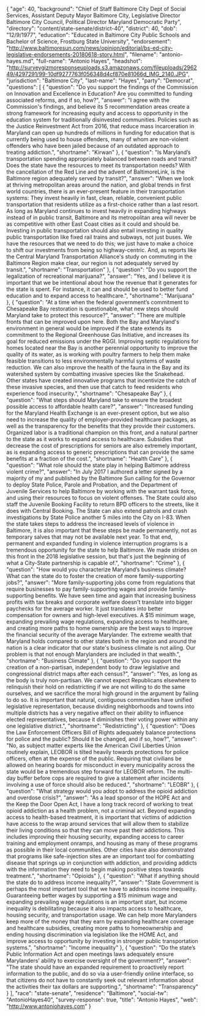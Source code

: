 {
  "age": 40,
  "background": "Chief of Staff Baltimore City Dept of Social Services, Assistant Deputy Mayor Baltimore City, Legislative Director Baltimore City Council, Political Director Maryland Democratic Party",
  "directory": "content/state-senate/district-40",
  "district": 40,
  "dob": "12/9/1977",
  "education": "Educated in Baltimore City Public Schools and Bachelor of Science, Frostburg State University",
  "endorsement": "http://www.baltimoresun.com/news/opinion/editorial/bs-ed-city-legislative-endorsements-20180618-story.html",
  "filename": "antonio-hayes.md",
  "full-name": "Antonio Hayes",
  "headshot": "http://surveygizmoresponseuploads.s3.amazonaws.com/fileuploads/296249/4297291/99-10df9277763f056348d4cf870e81066d_IMG_2140.JPG",
  "jurisdiction": "Baltimore City",
  "last-name": "Hayes",
  "party": "Democrat",
  "questions": [
    {
      "question": "Do you support the findings of the Commission on Innovation and Excellence in Education? Are you committed to funding associated reforms, and if so, how?",
      "answer": "I agree with the Commission's findings, and believe its 5 recommendation areas create a strong framework for increasing equity and access to opportunity in the education system for traditionally disinvested communities. Policies such as the Justice Reinvestment Act from 2016, that reduce mass incarceration in Maryland can open up hundreds of millions in funding for education that is currently being used to house offenders, many of whom are non-violent offenders who have been jailed because of an outdated approach to treating addiction.",
      "shortname": "Kirwan"
    },
    {
      "question": "Is Maryland’s transportation spending appropriately balanced between roads and transit? Does the state have the resources to meet its transportation needs? With the cancellation of the Red Line and the advent of BaltimoreLink, is the Baltimore region adequately served by transit?",
      "answer": "When we look at thriving metropolitan areas around the nation, and global trends in first world countries, there is an ever-present feature in their transportation systems: They invest heavily in fast, clean, reliable, convenient public transportation that residents utilize as a first-choice rather than a last resort. As long as Maryland continues to invest heavily in expanding highways instead of in public transit, Baltimore and its metropolitan area will never be as competitive with other East Coast cities as it could and should be. Investing in public transportation should also entail investing in quality public transportation like fixed rail trains and subways, not just buses. We have the resources that we need to do this; we just have to make a choice to shift our investments from being so highway-centric. And, as reports like the Central Maryland Transportation Alliance's study on commuting in the Baltimore Region make clear, our region is not adequately served by transit.",
      "shortname": "Transportation"
    },
    {
      "question": "Do you support the legalization of recreational marijuana?",
      "answer": "Yes, and I believe it is important that we be intentional about how the revenue that it generates for the state is spent. For instance, it can and should be used to better fund education and to expand access to healthcare.",
      "shortname": "Marijuana"
    },
    {
      "question": "At a time when the federal government’s commitment to Chesapeake Bay restoration is questionable, what new steps should Maryland take to protect this resource?",
      "answer": "There are multiple fronts that can be improved upon here. Both the Bay and Maryland's environment in general would be improved if the state extends its commitment to the Regional Greenhouse Gas Initiative, and increases its goal for reduced emissions under the RGGI. Improving septic regulations for homes located near the Bay is another perennial opportunity to improve the quality of its water, as is working with poultry farmers to help them make feasible transitions to less environmentally harmful systems of waste reduction. We can also improve the health of the fauna in the Bay and its watershed system by combatting invasive species like the Snakehead. Other states have created innovative programs that incentivize the catch of these invasive species, and then use that catch to feed residents who experience food insecurity.",
      "shortname": "Chesapeake Bay"
    },
    {
      "question": "What steps should Maryland take to ensure the broadest possible access to affordable health care?",
      "answer": "Increased funding for the Maryland Health Exchange is an ever-present option, but we also need to increase the quality of employer-provided healthcare packages, as well as the transparency for the benefits that they provide their customers. Organized labor is a traditional champion on this front, and a natural partner to the state as it works to expand access to healthcare. Subsidies that decrease the cost of prescriptions for seniors are also extremely important, as is expanding access to generic prescriptions that can provide the same benefits at a fraction of the cost.",
      "shortname": "Health Care"
    },
    {
      "question": "What role should the state play in helping Baltimore address violent crime?",
      "answer": "In July 2017 I authored a letter signed by a majority of my and published by the Baltimore Sun calling for the Governor to deploy State Police, Parole and Probation, and the Department of Juvenile Services to help Baltimore by working with the warrant task force, and using their resources to focus on violent offenses. The State could also staff the Juvenile Booking Facility to return BPD officers to the streets, like it does with Central Booking. The State can also extend patrols and crash investigations by State Police another 5 miles into the City on I-83. When the state takes steps to address the increased levels of violence in Baltimore, it is also important that these steps be made permanently, not as temporary salves that may not be available next year. To that end, permanent and expanded funding in violence interruption programs is a tremendous opportunity for the state to help Baltimore. We made strides on this front in the 2018 legislative session, but that's just the beginning of what a City-State partnership is capable of.",
      "shortname": "Crime"
    },
    {
      "question": "How would you characterize Maryland’s business climate? What can the state do to foster the creation of more family-supporting jobs?",
      "answer": "More family-supporting jobs come from regulations that require businesses to pay family-supporting wages and provide family-supporting benefits. We have seen time and again that increasing business profits with tax breaks and corporate welfare doesn't translate into bigger paychecks for the average worker. It just translates into better compensation for owners and high-level executives. A $15 minimum wage, expanding prevailing wage regulations, expanding access to healthcare, and creating more paths to home ownership are the best ways to improve the financial security of the average Marylander. The extreme wealth that Maryland holds compared to other states both in the region and around the nation is a clear indicator that our state's business climate is not ailing. Our problem is that not enough Marylanders are included in that wealth.",
      "shortname": "Business Climate"
    },
    {
      "question": "Do you support the creation of a non-partisan, independent body to draw legislative and congressional district maps after each census?",
      "answer": "Yes, as long as the body is truly non-partisan. We cannot expect Republicans elsewhere to relinquish their hold on redistricting if we are not willing to do the same ourselves, and we sacrifice the moral high ground in the argument by failing to do so. It is important that natural, contiguous communities have unified legislative representation, because dividing neighborhoods and towns into multiple districts has a very negative affect on their ability to influence elected representatives, because it diminishes their voting power within any one legislative district.",
      "shortname": "Redistricting"
    },
    {
      "question": "Does the Law Enforcement Officers Bill of Rights adequately balance protections for police and the public? Should it be changed, and if so, how?",
      "answer": "No, as subject matter experts like the American Civil Liberties Union routinely explain, LEOBOR is tilted heavily towards protections for police officers, often at the expense of the public. Requiring that civilians be allowed on hearing boards for misconduct in every municipality across the state would be a tremendous step forward for LEOBOR reform. The multi-day buffer before cops are required to give a statement after incidents involving a use of force should also be reduced.",
      "shortname": "LEOBR"
    },
    {
      "question": "What strategy would you adopt to address the opioid addiction and overdose crisis?",
      "answer": "As a lead sponsor of the HOPE Act and the Keep the Door Open Act, I have a long track record of working to treat opioid addiction as a health problem, not a criminal act. Beyond expanding access to health-based treatment, it is important that victims of addiction have access to the wrap around services that will allow them to stabilize their living conditions so that they can move past their addictions. This includes improving their housing security, expanding access to career training and employment onramps, and housing as many of these programs as possible in their local communities. Other cities have also demonstrated that programs like safe-injection sites are an important tool for combatting disease that springs up in conjunction with addiction, and providing addicts with the information they need to begin making positive steps towards treatment.",
      "shortname": "Opioids"
    },
    {
      "question": "What if anything should the state do to address income inequality?",
      "answer": "State Government is perhaps the most important tool that we have to address income inequality. Guaranteeing better wages by supporting a $15 minimum wage and expanding prevailing wage regulations is an important start, but income inequality is debilitating because it also impacts access to healthcare, housing security, and transportation usage. We can help more Marylanders keep more of the money that they earn by expanding healthcare coverage and healthcare subsidies, creating more paths to homeownership and ending housing discrimination via legislation like the HOME Act, and improve access to opportunity by investing in stronger public transportation systems.",
      "shortname": "Income inequality"
    },
    {
      "question": "Do the state’s Public Information Act and open meetings laws adequately ensure Marylanders’ ability to exercise oversight of the government?",
      "answer": "The state should have an expanded requirement to proactively report information to the public, and do so via a user-friendly online interface, so that citizens do not have to constantly seek out relevant information about the activities their tax dollars are supporting.",
      "shortname": "Transparency"
    }
  ],
  "race": "state-senate",
  "residence": "Baltimore",
  "social-tw": "AntonioHayes40",
  "survey-response": true,
  "title": "Antonio Hayes",
  "web": "http://www.antoniohayes.com"
}
